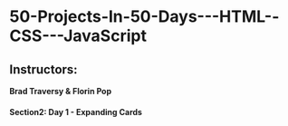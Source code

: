 # 50-Projects-In-50-Days---HTML--CSS---JavaScript

## Instructors:
**Brad Traversy & Florin Pop**

#### Section2: Day 1 - Expanding Cards


